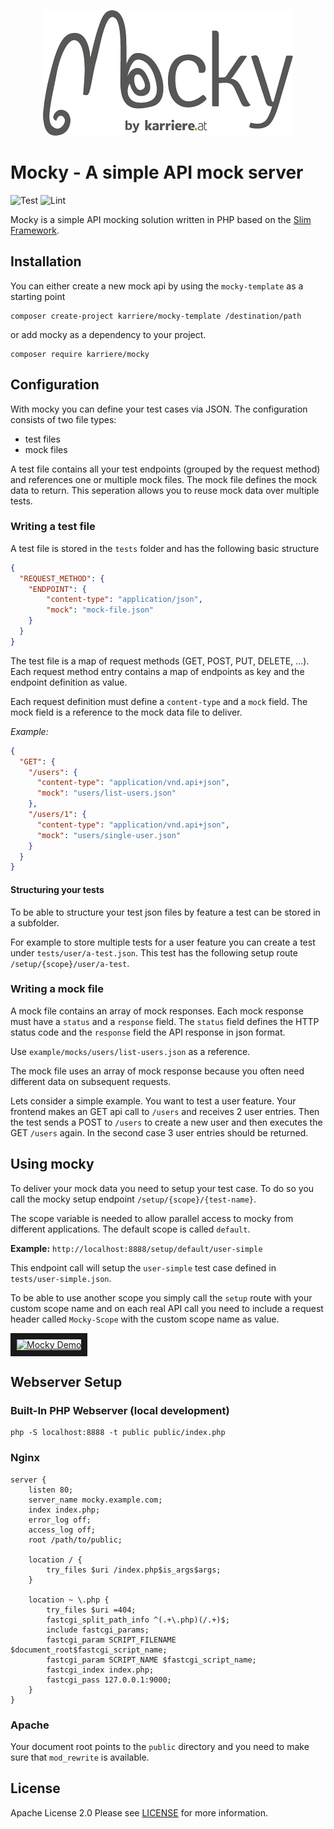 <p align="center">
<a href="https://www.karriere.at/" target="_blank">
    <img width="400" src="logo.png">
</a>
</p>

# Mocky - A simple API mock server
![Test](https://github.com/karriereat/mocky/workflows/test/badge.svg)
![Lint](https://github.com/karriereat/mocky/workflows/lint/badge.svg)

Mocky is a simple API mocking solution written in PHP based on the [Slim Framework](https://www.slimframework.com/).

## Installation
You can either create a new mock api by using the `mocky-template` as a starting point
```
composer create-project karriere/mocky-template /destination/path
```

or add mocky as a dependency to your project.
```
composer require karriere/mocky
```

## Configuration
With mocky you can define your test cases via JSON. The configuration consists of two file types:

* test files
* mock files

A test file contains all your test endpoints (grouped by the request method) and references one or multiple mock files. The mock file defines the mock data to return. This seperation allows you to reuse mock data over multiple tests.

### Writing a test file
A test file is stored in the `tests` folder and has the following basic structure

```json
{
  "REQUEST_METHOD": {
    "ENDPOINT": {
        "content-type": "application/json",
        "mock": "mock-file.json"
    }
  }
}
```

The test file is a map of request methods (GET, POST, PUT, DELETE, ...). Each request method entry contains a map of endpoints as key and the endpoint definition as value.

Each request definition must define a `content-type` and a `mock` field. The mock field is a reference to the mock data file to deliver.

*Example:*
```json
{
  "GET": {
    "/users": {
      "content-type": "application/vnd.api+json",
      "mock": "users/list-users.json"
    },
    "/users/1": {
      "content-type": "application/vnd.api+json",
      "mock": "users/single-user.json"
    }
  }
}
```

#### Structuring your tests
To be able to structure your test json files by feature a test can be stored in a subfolder.

For example to store multiple tests for a user feature you can create a test under `tests/user/a-test.json`. This test has the following setup route `/setup/{scope}/user/a-test`.

### Writing a mock file
A mock file contains an array of mock responses. Each mock response must have a `status` and a `response` field. The `status` field defines the HTTP status code and the `response` field the API response in json format.

Use `example/mocks/users/list-users.json` as a reference.

The mock file uses an array of mock response because you often need different data on subsequent requests.

Lets consider a simple example. You want to test a user feature. Your frontend makes an GET api call to `/users` and receives 2 user entries. Then the test sends a POST to `/users` to create a new user and then executes the GET `/users` again. In the second case 3 user entries should be returned.

## Using mocky

To deliver your mock data you need to setup your test case. To do so you call the mocky setup endpoint `/setup/{scope}/{test-name}`.

The scope variable is needed to allow parallel access to mocky from different applications. The default scope is called `default`.

**Example:**
`http://localhost:8888/setup/default/user-simple`

This endpoint call will setup the `user-simple` test case defined in `tests/user-simple.json`.

To be able to use another scope you simply call the `setup` route with your custom scope name and on each real API call you need to include a request header called `Mocky-Scope` with the custom scope name as value.

<a href="http://www.youtube.com/watch?feature=player_embedded&v=UYyWKrbJjAM" target="_blank"><img src="http://img.youtube.com/vi/UYyWKrbJjAM/0.jpg" alt="Mocky Demo" width="240" height="180" border="10" /></a>

## Webserver Setup

### Built-In PHP Webserver (local development)
```
php -S localhost:8888 -t public public/index.php
```

### Nginx
```
server {
    listen 80;
    server_name mocky.example.com;
    index index.php;
    error_log off;
    access_log off;
    root /path/to/public;

    location / {
        try_files $uri /index.php$is_args$args;
    }

    location ~ \.php {
        try_files $uri =404;
        fastcgi_split_path_info ^(.+\.php)(/.+)$;
        include fastcgi_params;
        fastcgi_param SCRIPT_FILENAME $document_root$fastcgi_script_name;
        fastcgi_param SCRIPT_NAME $fastcgi_script_name;
        fastcgi_index index.php;
        fastcgi_pass 127.0.0.1:9000;
    }
}
```

### Apache
Your document root points to the `public` directory and you need to make sure that `mod_rewrite` is available.

## License
Apache License 2.0 Please see [LICENSE](LICENSE) for more information.

